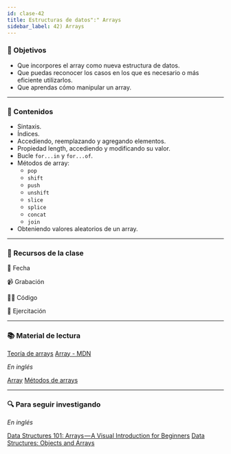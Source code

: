```yaml
---
id: clase-42
title: Estructuras de datos":" Arrays
sidebar_label: 42) Arrays
---
```


### 🏁 Objetivos

- Que incorpores el array como nueva estructura de datos.
- Que puedas reconocer los casos en los que es necesario o más eficiente utilizarlos.
- Que aprendas cómo manipular un array.

---

### 📝 Contenidos

- Sintaxis.
- Índices.
- Accediendo, reemplazando y agregando elementos.
- Propiedad length, accediendo y modificando su valor.
- Bucle `for...in` y `for...of`.
- Métodos de array:
  - `pop`
  - `shift`
  - `push`
  - `unshift`
  - `slice`
  - `splice`
  - `concat`
  - `join`
- Obteniendo valores aleatorios de un array.

---

### 🚀 Recursos de la clase

📆 Fecha

📹 Grabación

👩‍💻 Código

💪 Ejercitación

---

### 📚 Material de lectura

[Teoría de arrays](https://frontend.adaitw.org/docs/js/js05)
[Array - MDN](https://developer.mozilla.org/es/docs/Web/JavaScript/Referencia/Objetos_globales/Array)

_En inglés_

[Array](https://javascript.info/array)
[Métodos de arrays](https://javascript.info/array-methods)

---

### 🔍 Para seguir investigando

_En inglés_

[Data Structures 101: Arrays — A Visual Introduction for Beginners](https://www.freecodecamp.org/news/data-structures-101-arrays-a-visual-introduction-for-beginners-7f013bcc355a/)
[Data Structures: Objects and Arrays](https://eloquentjavascript.net/04_data.html)
